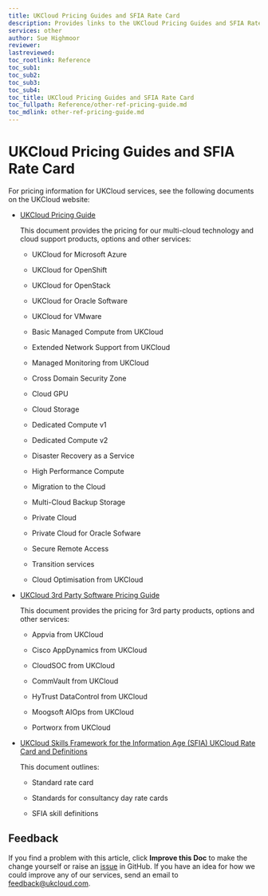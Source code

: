 ```yaml
---
title: UKCloud Pricing Guides and SFIA Rate Card
description: Provides links to the UKCloud Pricing Guides and SFIA Rate Card
services: other
author: Sue Highmoor
reviewer:
lastreviewed: 
toc_rootlink: Reference
toc_sub1: 
toc_sub2:
toc_sub3:
toc_sub4:
toc_title: UKCloud Pricing Guides and SFIA Rate Card
toc_fullpath: Reference/other-ref-pricing-guide.md
toc_mdlink: other-ref-pricing-guide.md
---
```


# UKCloud Pricing Guides and SFIA Rate Card

For pricing information for UKCloud services, see the following documents on the UKCloud website:

- [UKCloud Pricing Guide](https://ukcloud.com/wp-content/uploads/2019/06/ukcloud-pricing-guide-11.0.pdf)

    This document provides the pricing for our multi-cloud technology and cloud support products, options and other services:

  - UKCloud for Microsoft Azure

  - UKCloud for OpenShift

  - UKCloud for OpenStack

  - UKCloud for Oracle Software

  - UKCloud for VMware

  - Basic Managed Compute from UKCloud

  - Extended Network Support from UKCloud

  - Managed Monitoring from UKCloud

  - Cross Domain Security Zone

  - Cloud GPU

  - Cloud Storage

  - Dedicated Compute v1

  - Dedicated Compute v2

  - Disaster Recovery as a Service

  - High Performance Compute

  - Migration to the Cloud

  - Multi-Cloud Backup Storage

  - Private Cloud

  - Private Cloud for Oracle Sofware

  - Secure Remote Access

  - Transition services

  - Cloud Optimisation from UKCloud

- [UKCloud 3rd Party Software Pricing Guide](https://ukcloud.com/3rd-party-pricing-guide)

    This document provides the pricing for 3rd party products, options and other services:

  - Appvia from UKCloud

  - Cisco AppDynamics from UKCloud

  - CloudSOC from UKCloud

  - CommVault from UKCloud

  - HyTrust DataControl from UKCloud

  - Moogsoft AIOps from UKCloud

  - Portworx from UKCloud

- [UKCloud Skills Framework for the Information Age (SFIA) UKCloud Rate Card and Definitions](https://ukcloud.com/wp-content/uploads/2019/06/ukc-gen-759-ukcloud-g-cloud-11-standard-rate-card-and-definitions.pdf)

    This document outlines:

  - Standard rate card

  - Standards for consultancy day rate cards

  - SFIA skill definitions

## Feedback

If you find a problem with this article, click **Improve this Doc** to make the change yourself or raise an [issue](https://github.com/UKCloud/documentation/issues) in GitHub. If you have an idea for how we could improve any of our services, send an email to <feedback@ukcloud.com>.
